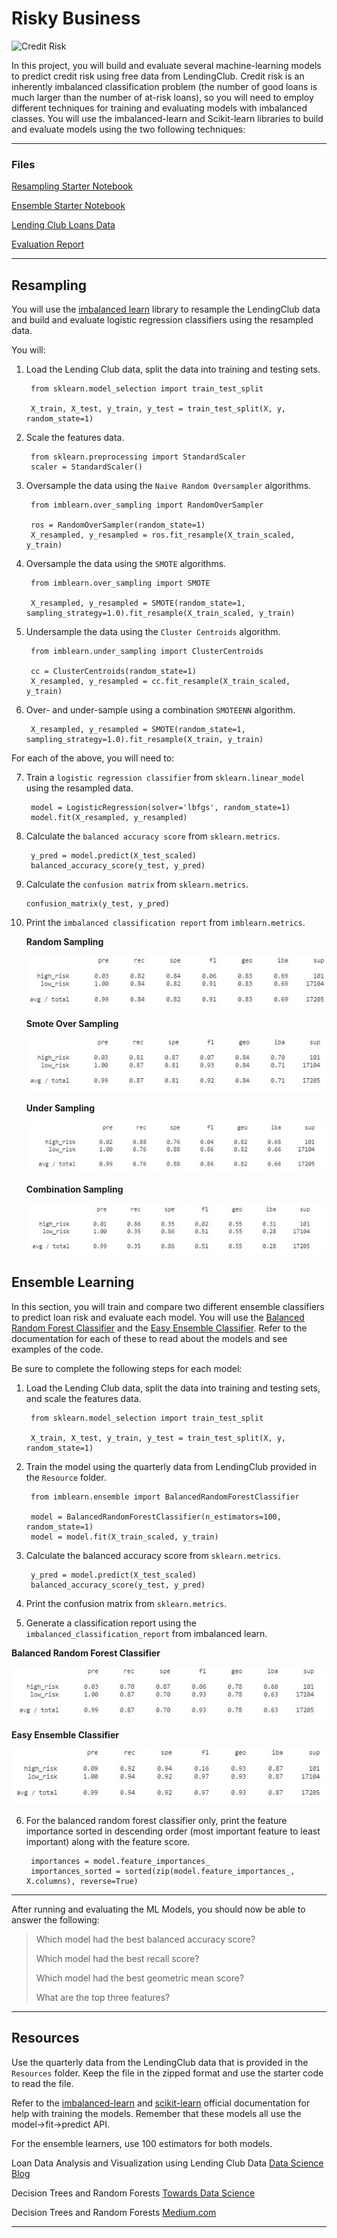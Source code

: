 # Risky Business

![Credit Risk](Images/credit-risk.jpg)



In this project, you will build and evaluate several machine-learning models to predict credit risk using free data from LendingClub. Credit risk is an inherently imbalanced classification problem (the number of good loans is much larger than the number of at-risk loans), so you will need to employ different techniques for training and evaluating models with imbalanced classes. You will use the imbalanced-learn and Scikit-learn libraries to build and evaluate models using the two following techniques:

  

---

### Files

[Resampling Starter Notebook](Starter_Code/credit_risk_resampling.ipynb)

[Ensemble Starter Notebook](Starter_Code/credit_risk_ensemble.ipynb)

[Lending Club Loans Data](Resources/LoanStats_2019Q1.csv.zip)

[Evaluation Report](Summary_Report.md)

---


## Resampling

You will use the [imbalanced learn](https://imbalanced-learn.readthedocs.io) library to resample the LendingClub data and build and evaluate logistic regression classifiers using the resampled data.

You will:

1. Load the Lending Club data, split the data into training and testing sets. 

        from sklearn.model_selection import train_test_split

        X_train, X_test, y_train, y_test = train_test_split(X, y, random_state=1)

2. Scale the features data.

        from sklearn.preprocessing import StandardScaler
        scaler = StandardScaler()

3. Oversample the data using the `Naive Random Oversampler` algorithms.

        from imblearn.over_sampling import RandomOverSampler

        ros = RandomOverSampler(random_state=1)
        X_resampled, y_resampled = ros.fit_resample(X_train_scaled, y_train)

4. Oversample the data using the  `SMOTE` algorithms.

        from imblearn.over_sampling import SMOTE

        X_resampled, y_resampled = SMOTE(random_state=1, sampling_strategy=1.0).fit_resample(X_train_scaled, y_train)

   
5. Undersample the data using the `Cluster Centroids` algorithm.

        from imblearn.under_sampling import ClusterCentroids

        cc = ClusterCentroids(random_state=1)
        X_resampled, y_resampled = cc.fit_resample(X_train_scaled, y_train)

6. Over- and under-sample using a combination `SMOTEENN` algorithm.

        X_resampled, y_resampled = SMOTE(random_state=1, sampling_strategy=1.0).fit_resample(X_train, y_train)

For each of the above, you will need to:

7. Train a `logistic regression classifier` from `sklearn.linear_model` using the resampled data.

        model = LogisticRegression(solver='lbfgs', random_state=1)
        model.fit(X_resampled, y_resampled)

8. Calculate the `balanced accuracy score` from `sklearn.metrics`.

        y_pred = model.predict(X_test_scaled)
        balanced_accuracy_score(y_test, y_pred)

9.  Calculate the `confusion matrix` from `sklearn.metrics`.

        confusion_matrix(y_test, y_pred)
        
10. Print the `imbalanced classification report` from `imblearn.metrics`.

    **Random Sampling**

    ![](Images/Over.JPG)

    
    **Smote Over Sampling**
    
    ![](Images/Smote.JPG)

    
    **Under Sampling**
    
    ![](Images/Under.JPG)

    
    **Combination Sampling**
    
    ![](Images/Combination.JPG)



## Ensemble Learning

In this section, you will train and compare two different ensemble classifiers to predict loan risk and evaluate each model. You will use the [Balanced Random Forest Classifier](https://imbalanced-learn.readthedocs.io/en/stable/generated/imblearn.ensemble.BalancedRandomForestClassifier.html#imblearn-ensemble-balancedrandomforestclassifier) and the [Easy Ensemble Classifier](https://imbalanced-learn.readthedocs.io/en/stable/generated/imblearn.ensemble.EasyEnsembleClassifier.html#imblearn-ensemble-easyensembleclassifier). Refer to the documentation for each of these to read about the models and see examples of the code.

Be sure to complete the following steps for each model:

1. Load the Lending Club data, split the data into training and testing sets, and scale the features data.

        from sklearn.model_selection import train_test_split

        X_train, X_test, y_train, y_test = train_test_split(X, y, random_state=1)
2. Train the model using the quarterly data from LendingClub provided in the `Resource` folder.

        from imblearn.ensemble import BalancedRandomForestClassifier

        model = BalancedRandomForestClassifier(n_estimators=100, random_state=1)
        model = model.fit(X_train_scaled, y_train)

3. Calculate the balanced accuracy score from `sklearn.metrics`.

        y_pred = model.predict(X_test_scaled)
        balanced_accuracy_score(y_test, y_pred)

4. Print the confusion matrix from `sklearn.metrics`.
5. Generate a classification report using the `imbalanced_classification_report` from imbalanced learn.

**Balanced Random Forest Classifier**

![](Images/B.R.JPG)


**Easy Ensemble Classifier**

![](Images/Easy.JPG)

6. For the balanced random forest classifier only, print the feature importance sorted in descending order (most important feature to least important) along with the feature score.

        importances = model.feature_importances_
        importances_sorted = sorted(zip(model.feature_importances_, X.columns), reverse=True)

------
After running and evaluating the ML Models, you should now be able to answer the following:

> Which model had the best balanced accuracy score?
>
> Which model had the best recall score?
>
> Which model had the best geometric mean score?
>
> What are the top three features?

---

## Resources

Use the quarterly data from the LendingClub data that is provided in the `Resources` folder. Keep the file in the zipped format and use the starter code to read the file.

Refer to the [imbalanced-learn](https://imbalanced-learn.readthedocs.io/en/stable/) and [scikit-learn](https://scikit-learn.org/stable/) official documentation for help with training the models. Remember that these models all use the model->fit->predict API.

For the ensemble learners, use 100 estimators for both models.

Loan Data Analysis and Visualization using Lending Club Data [Data Science Blog](https://nycdatascience.com/blog/r/p2p-loan-data-analysis-using-lending-club-data/)

Decision Trees and Random Forests [Towards Data Science](https://towardsdatascience.com/decision-trees-and-random-forests-df0c3123f991)

Decision Trees and Random Forests [Medium.com](https://medium.com/datadriveninvestor/decision-tree-and-random-forest-e174686dd9eb)

---


